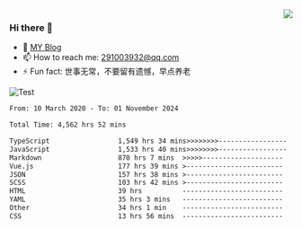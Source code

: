 <img align='right' src='https://github-readme-stats.vercel.app/api?username=niaogege&show_icons=true&theme=radical'/>

### Hi there 👋

- 🌱 [MY Blog](https://bythewayer.com/)
- 📫 How to reach me: 291003932@qq.com
- ⚡ Fun fact:  世事无常，不要留有遗憾，早点养老

![Test](https://github-readme-stats.vercel.app/api/top-langs/?username=niaogege&layout=compact)

<!--START_SECTION:waka-->

```txt
From: 10 March 2020 - To: 01 November 2024

Total Time: 4,562 hrs 52 mins

TypeScript                 1,549 hrs 34 mins>>>>>>>>-----------------   33.96 %
JavaScript                 1,533 hrs 40 mins>>>>>>>>-----------------   33.61 %
Markdown                   870 hrs 7 mins  >>>>>--------------------   19.07 %
Vue.js                     177 hrs 39 mins >------------------------   03.89 %
JSON                       157 hrs 38 mins >------------------------   03.46 %
SCSS                       103 hrs 42 mins >------------------------   02.27 %
HTML                       39 hrs          -------------------------   00.86 %
YAML                       35 hrs 3 mins   -------------------------   00.77 %
Other                      34 hrs 1 min    -------------------------   00.75 %
CSS                        13 hrs 56 mins  -------------------------   00.31 %
```

<!--END_SECTION:waka-->
